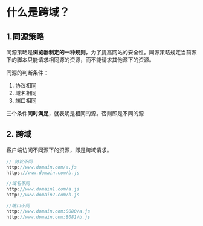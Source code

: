 # 什么是跨域？

## 1.同源策略

同源策略是**浏览器制定的一种规则**，为了提高网站的安全性。同源策略规定当前源下的脚本只能请求相同源的资源，而不能请求其他源下的资源。

同源的判断条件：

1. 协议相同
2. 域名相同
3. 端口相同

三个条件**同时满足**，就表明是相同的源。否则即是不同的源



## 2. 跨域

客户端访问不同源下的资源，即是跨域请求。

```js
// 协议不同
http://www.domain.com/a.js
https://www.domain.com/b.js

//域名不同
http://www.domain1.com/a.js
http://www.domain2.com/b.js

//端口不同
http://www.domain.com:8080/a.js
http://www.domain.com:8081/b.js
```

